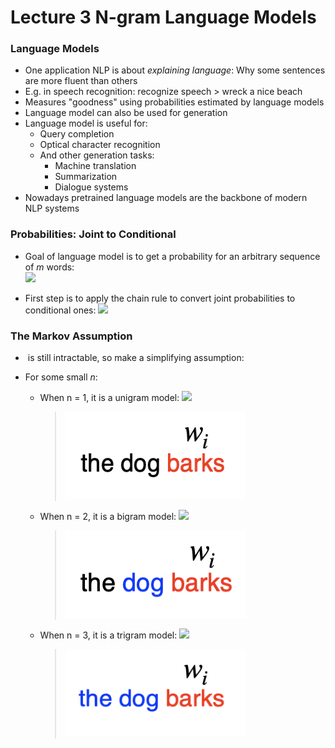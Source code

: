 # Lecture 3 N-gram Language Models

### Language Models

* One application NLP is about <i>explaining language</i>: Why some sentences are more fluent than others
* E.g. in speech recognition: recognize speech > wreck a nice beach
* Measures "goodness" using probabilities estimated by language models
* Language model can also be used for generation
* Language model is useful for:
    * Query completion
    * Optical character recognition
    * And other generation tasks:
        * Machine translation
        * Summarization
        * Dialogue systems
* Nowadays pretrained language models are the backbone of modern NLP systems

### Probabilities: Joint to Conditional

* Goal of language model is to get a probability for an arbitrary sequence of <i>m</i> words:   
  <img src="https://render.githubusercontent.com/render/math?math=P(w_1, w_2, \ldots, w_m)">

* First step is to apply the chain rule to convert joint probabilities to conditional ones:
  <img src="https://render.githubusercontent.com/render/math?math=P(w_1, w_2, \ldots, w_m) = P(w_1)P(w_2|w_1)P(w_3|w_1, w_2) \ldots P(w_m|w_1, \ldots, w_{m-1})">
  
### The Markov Assumption

* <img src="https://render.githubusercontent.com/render/math?math=P(w_1)P(w_2|w_1)P(w_3|w_1, w_2) \ldots P(w_m|w_1, \ldots, w_{m-1})" alt=""> is still intractable, so make a simplifying assumption:
    <img src="https://render.githubusercontent.com/render/math?math=P(w_i|w_1, \ldots, w_{i-1}) \approx P(w_i|w_{i-n+1}, \ldots, w_{i-1})" alt="">
* For some small <i>n</i>: 
  
    * When n = 1, it is a unigram model: <img src="https://render.githubusercontent.com/render/math?math=P(w_1, w_2, \ldots, w_m) = \prod_{i=1}^{m} P(w_i)">
      > <img src="001.png" alt="unigram_example" width=290 height=140>
      
    * When n = 2, it is a bigram model: <img src="https://render.githubusercontent.com/render/math?math=P(w_1, w_2, \ldots, w_m) = \prod_{i=1}^{m} P(w_i|w_{i-1})">
      > <img src="002.png" alt="bigram_example"  width=290 height=140>
      
    * When n = 3, it is a trigram model: <img src="https://render.githubusercontent.com/render/math?math=P(w_1, w_2, \ldots, w_m) = \prod_{i=1}^{m} P(w_i|w_{i-2}, w_{i-1})">
      > <img src="003.png" alt="trigram_example" width=290 height=140>


